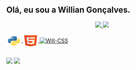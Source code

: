 ## Olá, eu sou a Willian Gonçalves.
<div align="center">
  <a href="https://github.com/owilliangoncalves">
  <img height="170em" src="https://github-readme-stats.vercel.app/api?username=owilliangoncalves&show_icons=true&theme=dark&include_all_commits=true&count_private=true"/>
  <img height="170em" src="https://github-readme-stats.vercel.app/api/top-langs/?username=owilliangoncalves&layout=compact&langs_count=7&theme=dark"/>
</div>
<div style="display: inline_block"><br>
  <img align="center" alt="Will-Python" height="30" width="40" src="https://raw.githubusercontent.com/devicons/devicon/master/icons/python/python-original.svg">
  <img align="center" alt="Will-HTML" height="30" width="40" src="https://raw.githubusercontent.com/devicons/devicon/master/icons/html5/html5-original.svg">
  <img align="center" alt="Will-CSS" height="30" width="40" src="https://cdn.jsdelivr.net/gh/devicons/devicon/icons/css3/css3-original-wordmark.svg" >
  
</div>
  
  ##
 
<div> 

  <a href = "mailto:williangoncalves74@gmail.com"><img src="https://img.shields.io/badge/-Gmail-%23333?style=for-the-badge&logo=gmail&logoColor=white" target="_blank"></a>
  <a href="https://www.linkedin.com/in/owilliangoncalves" target="_blank"><img src="https://img.shields.io/badge/-LinkedIn-%230077B5?style=for-the-badge&logo=linkedin&logoColor=white" target="_blank"></a> 
 
</div>
